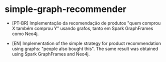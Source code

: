 # simple-graph-recommender

- [PT-BR] Implementação da recomendação de produtos "quem comprou X também comprou Y" usando grafos, tanto em Spark GraphFrames como Neo4j.

- [EN] Implementation of the simple strategy for product recommendation using graphs: "people also bought this". The same result was obtained using Spark GraphFrames and Neo4j.

